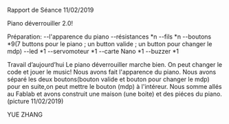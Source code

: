 

Rapport de Séance 11/02/2019

Piano déverrouiller 2.0!

Préparation: --l'apparence du piano --résistances *n --fils *n --boutons *9(7 buttons pour le piano ; un button valide ; un button pour changer le mdp) --led *1 --servomoteur *1 --carte Nano *1 --buzzer *1

Travail d’aujourd’hui 
Le piano déverrouiller marche bien. On peut changer le code et jouer le music!
Nous avons fait l'apparence du piano.
Nous avons séparé les deux boutons(bouton valide et bouton pour changer le mdp) pour en suite,on peut mettre le bouton (mdp) à l'intéreur.
Nous somme allés au Fablab et avons construit une maison (une boite) et des piéces du piano.(picture 11/02/2019)

YUE ZHANG
